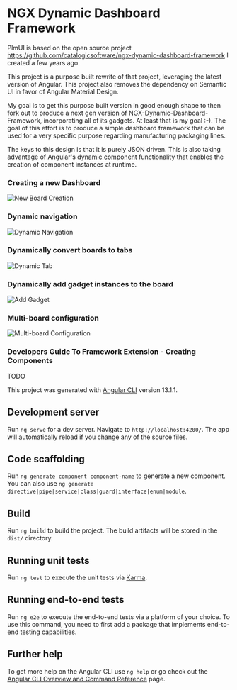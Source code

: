 # NGX Dynamic Dashboard Framework

PlmUI is based on the open source project https://github.com/catalogicsoftware/ngx-dynamic-dashboard-framework I created a few years ago.

This project is a purpose built rewrite of that project, leveraging the latest version of Angular. This project also removes the dependency on Semantic UI in favor of Angular Material Design.

My goal is to get this purpose built version in good enough shape to then fork out to produce a next gen version of NGX-Dynamic-Dashboard-Framework, incorporating all of its gadgets. At least that is my goal :-). The goal of this effort is to produce a simple dashboard framework that can be used for a very specific purpose regarding manufacturing packaging lines.


The keys to this design is that it is purely JSON driven. This is also taking advantage of Angular's [dynamic component](https://angular.io/guide/dynamic-component-loader) functionality that enables the creation of component instances at runtime.

### Creating a new Dashboard

![New Board Creation](https://github.com/jayhamilton/plm-ui/blob/main/documentation/new_board.gif)

### Dynamic navigation

![Dynamic Navigation](https://github.com/jayhamilton/plm-ui/blob/main/documentation/dynamic_navigation.gif)

### Dynamically convert boards to tabs

![Dynamic Tab](https://github.com/jayhamilton/plm-ui/blob/main/documentation/dynamic_tab.gif)

### Dynamically add gadget instances to the board

![Add Gadget](https://github.com/jayhamilton/plm-ui/blob/main/documentation/add_gadget.gif)

### Multi-board configuration

![Multi-board Configuration](https://github.com/jayhamilton/plm-ui/blob/main/documentation/gadget_layout.gif)

### Developers Guide To Framework Extension - Creating Components

TODO

This project was generated with [Angular CLI](https://github.com/angular/angular-cli) version 13.1.1.

## Development server

Run `ng serve` for a dev server. Navigate to `http://localhost:4200/`. The app will automatically reload if you change any of the source files.

## Code scaffolding

Run `ng generate component component-name` to generate a new component. You can also use `ng generate directive|pipe|service|class|guard|interface|enum|module`.

## Build

Run `ng build` to build the project. The build artifacts will be stored in the `dist/` directory.

## Running unit tests

Run `ng test` to execute the unit tests via [Karma](https://karma-runner.github.io).

## Running end-to-end tests

Run `ng e2e` to execute the end-to-end tests via a platform of your choice. To use this command, you need to first add a package that implements end-to-end testing capabilities.

## Further help

To get more help on the Angular CLI use `ng help` or go check out the [Angular CLI Overview and Command Reference](https://angular.io/cli) page.
